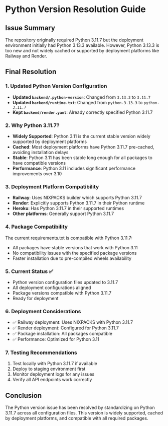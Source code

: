 # Python Version Resolution Guide

## Issue Summary
The repository originally required Python 3.11.7 but the deployment environment initially had Python 3.13.3 available. However, Python 3.13.3 is too new and not widely cached or supported by deployment platforms like Railway and Render.

## Final Resolution

### 1. Updated Python Version Configuration
- **Updated `backend/.python-version`**: Changed from `3.13.3` to `3.11.7`
- **Updated `backend/runtime.txt`**: Changed from `python-3.13.3` to `python-3.11.7`
- **Kept `backend/render.yaml`**: Already correctly specified Python 3.11.7

### 2. Why Python 3.11.7?
- **Widely Supported**: Python 3.11 is the current stable version widely supported by deployment platforms
- **Cached**: Most deployment platforms have Python 3.11.7 pre-cached, avoiding installation delays
- **Stable**: Python 3.11 has been stable long enough for all packages to have compatible versions
- **Performance**: Python 3.11 includes significant performance improvements over 3.10

### 3. Deployment Platform Compatibility
- **Railway**: Uses NIXPACKS builder which supports Python 3.11.7
- **Render**: Explicitly supports Python 3.11.7 in their Python runtime
- **Heroku**: Has Python 3.11.7 in their supported runtimes
- **Other platforms**: Generally support Python 3.11.7

### 4. Package Compatibility
The current requirements.txt is compatible with Python 3.11.7:
- All packages have stable versions that work with Python 3.11
- No compatibility issues with the specified package versions
- Faster installation due to pre-compiled wheels availability

### 5. Current Status ✅
- Python version configuration files updated to 3.11.7
- All deployment configurations aligned
- Package versions compatible with Python 3.11.7
- Ready for deployment

### 6. Deployment Considerations
- ✅ Railway deployment: Uses NIXPACKS with Python 3.11.7
- ✅ Render deployment: Configured for Python 3.11.7
- ✅ Package installation: All packages compatible
- ✅ Performance: Optimized for Python 3.11

### 7. Testing Recommendations
1. Test locally with Python 3.11.7 if available
2. Deploy to staging environment first
3. Monitor deployment logs for any issues
4. Verify all API endpoints work correctly

## Conclusion
The Python version issue has been resolved by standardizing on Python 3.11.7 across all configuration files. This version is widely supported, cached by deployment platforms, and compatible with all required packages.